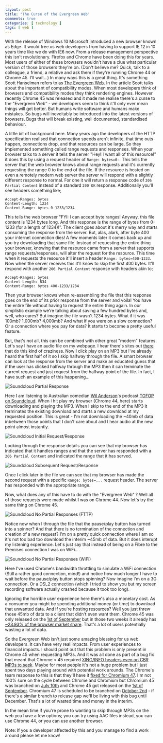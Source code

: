 ```yaml
--- 
layout: post
title: "The Curse of the Evergreen Web"
comments: true
categories: [ technology ]
tags: [ web ]
---
```


With the release of Windows 10 Microsoft introduced a new browser known as Edge. It would free us web developers from having to support IE 12 in 10 years time like we do with IE6 now. From a release management perspective this isn't revolutionary. Firefox and Chrome have been doing this for years. Most users of either of these browsers wouldn't have a clue what particular version of those browsers they're on. (Don't believe me? Quick, talk to a colleague, a friend, a relative and ask them if they're running Chrome 44 or Chrome 45. I'll wait...) In many ways this is a great thing. It's something Scott Hanselman refers to as [The Evergreen Web](http://www.hanselman.com/blog/TheEvergreenWeb.aspx). In the article Scott talks about the important of compatibility modes. When most developers think of browsers and compatibility modes they think rendering engines. However recently Chrome 45 was released and it made me realise there's a curse to the "Evergreen Web" - we developers seem to think it'll only ever mean things will get better. But humans write software and humans make mistakes. So bugs will ineveitably be introduced into the latest versions of browsers. Bugs that will break existing, well documented, standardised behaviour.

A little bit of background here. Many years ago the developers of the HTTP specification realised that connection speeds aren't infinite, that time outs happen, connections drop, and that resources can be large. So they implemented something called range requests and responses. When your browser talks to a server it tells the server "Hey! I want all of this resource!" it does this by using a request header of `Range: bytes=0-`. This tells the server that the web browser knows about range requests and it's currently requesting the range 0 to the end of the file. If the resource is hosted on even a remotely modern web server the server will respond with a slightly different response to normal. For one it will return a response code of `206 Partial Content` instead of a standard `200 OK` response. Additionally you'll see headers something like;

```
Accept-Ranges: bytes
Content-Length: 1234
Content-Range: bytes 0-1233/1234
```

This tells the web browser "FYI: I can accept byte ranges! Anyway, this file content is 1234 bytes long. And this response is the range of bytes from 0-1233 (for a length of 1234)!". The client goes about it's merry way and starts consuming the response from the server. But, alas, alark, after byte 400 your internet connection dies! A few moments later it comes back up and you try downloading that same file. Instead of requesting the entire thing your browser, knowing that the resource came from a server that supports range requests/responses, will alter the request for the resource. This time when it requests the resource it'll insert a header `Range: bytes=400-1233`. Now when the server receives this it'll know to skip the first 400 bytes. It'll respond with another `206 Partial Content` response with headers akin to;

```
Accept-Ranges: bytes
Content-Length: 834
Content-Range: bytes 400-1233/1234
```

Then your browser knows when re-assembling the file that this response goes on the end of its prior response from the server and voila! You have the entire file without having to request the entire thing again. In our simplistic example we're talking about saving a few hundred bytes and, well, who cares? But imagine the file wasn't 1234 bytes. What if it was 100mb? 1,000mb? 4,000mb? And what if you were on a slow connection? Or a connection where you pay for data? It starts to become a pretty useful feature.

But, that's not all, this can be combined with other great "modern" features. Let's say I have an audio file on my webpage. I hear there's sites out [there](http://www.soundcloud.com) that do this kind of craziness. Now I click play on an MP3 but I've already heard the first half of it so I skip halfway through the file. A smart browser can look at the response from the server and make an educated guess that if the user has clicked halfway through the MP3 then it can terminate the current request and just request from the halfway point of the file. In fact, I have such an example of this happening...

![Soundcloud Partial Response](/img/posts/2015-09-12-the-curse-of-the-evergreen-web/chrome-44-206-behaviour.gif "Partial Responses")

Here I am listening to Australian comedian [Wil Anderson](http://www.wilanderson.com.au/)'s podcast [TOFOP on Soundcloud](https://soundcloud.com/tofop). When I hit play my browser (Chrome 44, here) starts downloading and playing the MP3. When I skip to the end of the MP3 it terminates the existing download and starts a new download at my requested position. This is great - I'm not downloading the ~40mb of data inbetween those points that I don't care about and I hear audio at the new point almost instantly.

![Soundcloud Initial Request/Response](/img/posts/2015-09-12-the-curse-of-the-evergreen-web/chrome-44-initial-request.png "Initial Request/Response")

Looking through the response details you can see that my browser has indicated that it handles ranges and that the server has responded with a `206 Partial Content` and indicated the range that it has served.

![Soundcloud Subsequent Request/Response](/img/posts/2015-09-12-the-curse-of-the-evergreen-web/chrome-44-subsequent-request.png "Subsequent Request/Response")

Once I click later in the file we can see that my browser has made the second request with a specific `Range: bytes=...` request header. The server has responded with the appropriate range.

Now, what does any of this have to do with the "Evergreen Web" ? Well all of those requests were made whilst I was on Chrome 44. Now let's try the same thing on Chrome 45.

![Soundcloud No Partial Responses (FTTP)](/img/posts/2015-09-12-the-curse-of-the-evergreen-web/chrome-45-206-behaviour.gif "No Partial Responses (FTTP)")

Notice now when I through the file that the pause/play button has turned into a spinner? And that there is no termination of the connection and creation of a new request? I'm on a pretty quick connection where I am so it's not too bad too download the interim ~45mb of data. But it does interupt my listening experience. Let's just say that instead of being on a Fibre to the Premises connection I was on WiFi...

![Soundcloud No Partial Responses (WiFi)](/img/posts/2015-09-12-the-curse-of-the-evergreen-web/chrome-45-wifi-206-behaviour.gif "No Partial Responses (WiFi)")

Here I've used Chrome's bandwidth throttling to simulate a WiFi connection (Still a rather good connection, mind!) and notice how much longer I have to wait before the pause/play button stops spinning? Now imagine I'm on a 3G connection. Or a DSL2 connection (which I tried to show you but my screen recording software actually crashed because it took too long).

Ignoring the horrible user experience here there's also a monetary cost. As a consumer you might be spending additional money (or time) to download that unwanted data. And if you're hosting resources? Well you just threw those 45mb of data to a client that didn't even want them. Chrome 45 was only released on the [1st of September](https://en.wikipedia.org/wiki/Google_Chrome_release_history) but in those two weeks it already has [~23.93% of the browser market share](http://gs.statcounter.com/#browser_version-ww-daily-20150901-20150911-bar). That's a lot of users potentially wasting a lot of data.

So the Evergreen Web isn't just some amazing blessing for us web developers. It can have very real impacts. From user experiences to financial impacts. I should point out that this problem is only present in Chrome 45 when requesting MP3s. And it was all done as part of a bug fix that meant that Chrome < 45 required [XING/INFO headers even on CBR MP3s to seek](https://code.google.com/p/chromium/issues/detail?id=397365). Maybe for most people it's not a huge problem but I just spent two days playing around with potential work arounds. The Chrome's team response to this is that they'll have it [fixed for Chromium 47](https://code.google.com/p/chromium/issues/detail?id=530043#c10). I'm not 100% sure on the cycle between Chrome and Chromium but Chromium 45 was branched on [July 10th](https://www.chromium.org/developers/calendar) and Chrome 45 got released on the [1st of September](https://en.wikipedia.org/wiki/Google_Chrome_release_history). Chromium 47 is scheduled to be branched on [October 2nd](https://www.chromium.org/developers/calendar) - if there's a similar branch to release gap we'll be living with this bug until December. That's a lot of wasted time and money in the interim.

In the mean time if you're prone to wanting to skip through MP3s on the web you have a few options; you can try using AAC files instead, you can use Chrome 44, or you can use another browser. 

Note: If you a developer affected by this and you manage to find a work around please let me know!